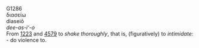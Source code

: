 <body>
  <p>G1286<br>  διασείω  <br> diaseiō  <br><i>dee-as-i‘-o </i><br>From <a href="g1223.htm">1223</a> and <a href="g4579.htm">4579</a>  to <i>shake</i> <i>thoroughly</i>, that is, (figuratively) to <i>intimidate:</i> - do violence to.<br></p>
 </body>